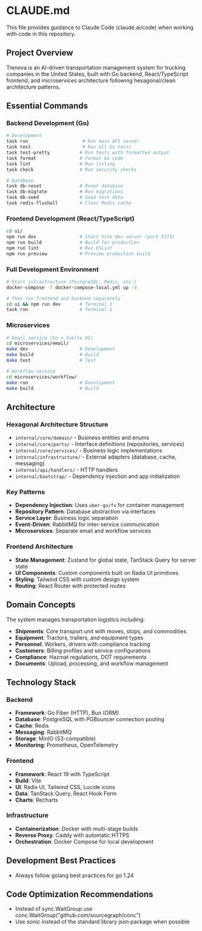 # CLAUDE.md

This file provides guidance to Claude Code (claude.ai/code) when working with code in this repository.

## Project Overview

Trenova is an AI-driven transportation management system for trucking companies in the United States, built with Go backend, React/TypeScript frontend, and microservices architecture following hexagonal/clean architecture patterns.

## Essential Commands

### Backend Development (Go)

```bash
# Development
task run                    # Run main API server
task test                   # Run all Go tests
task test-pretty           # Run tests with formatted output
task format                # Format Go code 
task lint                  # Run linting
task check                 # Run security checks

# Database
task db-reset              # Reset database
task db-migrate            # Run migrations
task db-seed               # Seed test data
task redis-flushall        # Clear Redis cache
```

### Frontend Development (React/TypeScript)

```bash
cd ui/
npm run dev                # Start Vite dev server (port 5173)
npm run build              # Build for production
npm run lint               # Run ESLint
npm run preview            # Preview production build
```

### Full Development Environment

```bash
# Start infrastructure (PostgreSQL, Redis, etc.)
docker-compose -f docker-compose-local.yml up -d

# Then run frontend and backend separately
cd ui && npm run dev       # Terminal 1
task run                   # Terminal 2
```

### Microservices

```bash
# Email service (Go + Svelte UI)
cd microservices/email/
make dev                   # Development
make build                 # Build
make test                  # Test

# Workflow service
cd microservices/workflow/
make run                   # Development
make build                 # Build
```

## Architecture

### Hexagonal Architecture Structure

- `internal/core/domain/` - Business entities and enums
- `internal/core/ports/` - Interface definitions (repositories, services)
- `internal/core/services/` - Business logic implementations
- `internal/infrastructure/` - External adapters (database, cache, messaging)
- `internal/api/handlers/` - HTTP handlers
- `internal/bootstrap/` - Dependency injection and app initialization

### Key Patterns

- **Dependency Injection**: Uses `uber-go/fx` for container management
- **Repository Pattern**: Database abstraction via interfaces
- **Service Layer**: Business logic separation
- **Event-Driven**: RabbitMQ for inter-service communication
- **Microservices**: Separate email and workflow services

### Frontend Architecture

- **State Management**: Zustand for global state, TanStack Query for server state
- **UI Components**: Custom components built on Radix UI primitives
- **Styling**: Tailwind CSS with custom design system
- **Routing**: React Router with protected routes

## Domain Concepts

The system manages transportation logistics including:

- **Shipments**: Core transport unit with moves, stops, and commodities
- **Equipment**: Tractors, trailers, and equipment types
- **Personnel**: Workers, drivers with compliance tracking
- **Customers**: Billing profiles and service configurations
- **Compliance**: Hazmat regulations, DOT requirements
- **Documents**: Upload, processing, and workflow management

## Technology Stack

### Backend

- **Framework**: Go Fiber (HTTP), Bun (ORM)
- **Database**: PostgreSQL with PGBouncer connection pooling
- **Cache**: Redis
- **Messaging**: RabbitMQ
- **Storage**: MinIO (S3-compatible)
- **Monitoring**: Prometheus, OpenTelemetry

### Frontend

- **Framework**: React 19 with TypeScript
- **Build**: Vite
- **UI**: Radix UI, Tailwind CSS, Lucide icons
- **Data**: TanStack Query, React Hook Form
- **Charts**: Recharts

### Infrastructure

- **Containerization**: Docker with multi-stage builds
- **Reverse Proxy**: Caddy with automatic HTTPS
- **Orchestration**: Docker Compose for local development

## Development Best Practices

- Always follow golang best practices for go 1.24

## Code Optimization Recommendations

- Instead of sync.WaitGroup use conc.WaitGroup("github.com/sourcegraph/conc")
- Use sonic instead of the standard library json package when possible